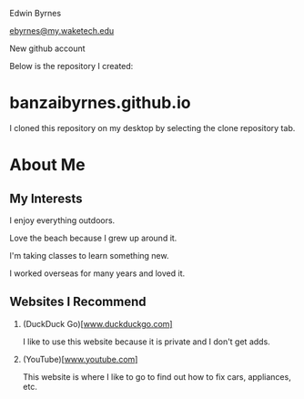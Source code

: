 Edwin Byrnes

ebyrnes@my.waketech.edu

New github account

Below is the repository I created:
# banzaibyrnes.github.io

I cloned this repository on my desktop by selecting the clone repository tab.

# About Me
  
## My Interests
   I enjoy everything outdoors.
  
  Love the beach because I grew up around it.
  
  I'm taking classes to learn something new.
  
  I worked overseas for many years and loved it.
  
## Websites I Recommend
  1. (DuckDuck Go)[www.duckduckgo.com]
     
      I like to use this website because it is private and I don't get adds.
     
  3. (YouTube)[www.youtube.com]
     
      This website is where I like to go to find out how to fix cars, appliances, etc. 
